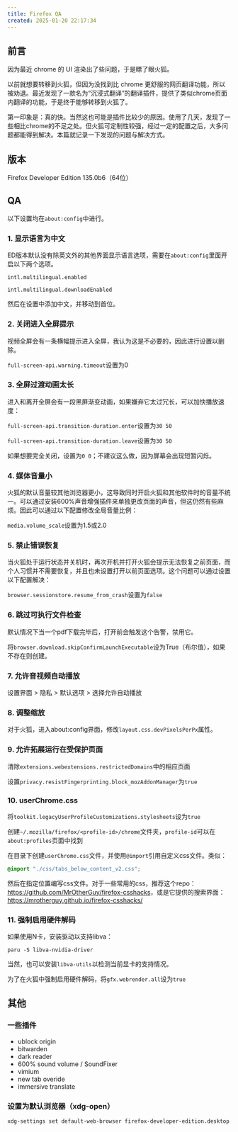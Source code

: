 ```yaml
---
title: Firefox QA
created: 2025-01-20 22:17:34
---
```


## 前言

因为最近 chrome 的 UI 渲染出了些问题，于是瞟了眼火狐。

以前就想要转移到火狐，但因为没找到比 chrome 更舒服的网页翻译功能，所以被劝退。最近发现了一款名为“沉浸式翻译”的翻译插件，提供了类似chrome页面内翻译的功能，于是终于能够转移到火狐了。

第一印象是：真的快。当然这也可能是插件比较少的原因。使用了几天，发现了一些相比chrome的不足之处。但火狐可定制性较强，经过一定的配置之后，大多问题都能得到解决。本篇就记录一下发现的问题与解决方式。

## 版本

Firefox Developer Edition 135.0b6（64位）

## QA


以下设置均在`about:config`中进行。

### 1. 显示语言为中文

ED版本默认没有除英文外的其他界面显示语言选项，需要在`about:config`里面开启以下两个选项。

`intl.multilingual.enabled`

`intl.multilingual.downloadEnabled`

然后在设置中添加中文，并移动到首位。

### 2. 关闭进入全屏提示

视频全屏会有一条横幅提示进入全屏，我认为这是不必要的，因此进行设置以删除。

`full-screen-api.warning.timeout`设置为0

### 3. 全屏过渡动画太长

进入和离开全屏会有一段黑屏渐变动画，如果嫌弃它太过冗长，可以加快播放速度：

`full-screen-api.transition-duration.enter`设置为`30 50`

`full-screen-api.transition-duration.leave`设置为`30 50`

如果想要完全关闭，设置为`0 0`；不建议这么做，因为屏幕会出现短暂闪烁。

### 4. 媒体音量小

火狐的默认音量较其他浏览器更小，这导致同时开启火狐和其他软件时的音量不统一。可以通过安装600%声音增强插件来单独更改页面的声音，但这仍然有些麻烦。因此可以通过以下配置修改全局音量比例：

`media.volume_scale`设置为1.5或2.0

### 5. 禁止错误恢复

当火狐处于运行状态并关机时，再次开机并打开火狐会提示无法恢复之前页面，而个人习惯并不需要恢复，并且也未设置打开以前页面选项。这个问题可以通过设置以下配置解决：

`browser.sessionstore.resume_from_crash`设置为`false`

### 6. 跳过可执行文件检查

默认情况下当一个pdf下载完毕后，打开前会触发这个告警，禁用它。

将`browser.download.skipConfirmLaunchExecutable`设为True（布尔值），如果不存在则创建。

### 7. 允许音视频自动播放

设置界面 > 隐私 > 默认选项 > 选择允许自动播放

### 8. 调整缩放

对于火狐，进入about:config界面，修改`layout.css.devPixelsPerPx`属性。

### 9. 允许拓展运行在受保护页面

清除`extensions.webextensions.restrictedDomains`中的相应页面

设置`privacy.resistFingerprinting.block_mozAddonManager`为`true`

### 10. userChrome.css

将`toolkit.legacyUserProfileCustomizations.stylesheets`设为`true`

创建`~/.mozilla/firefox/<profile-id>/chrome`文件夹，`profile-id`可以在`about:profiles`页面中找到

在目录下创建`userChrome.css`文件，并使用`@import`引用自定义css文件。类似：

```css
@import "./css/tabs_below_content_v2.css";
```

然后在指定位置编写css文件。对于一些常用的css，推荐这个repo：<https://github.com/MrOtherGuy/firefox-csshacks>，或是它提供的搜索界面：<https://mrotherguy.github.io/firefox-csshacks/>

### 11. 强制启用硬件解码

如果使用N卡，安装驱动以支持libva：

```shell
paru -S libva-nvidia-driver
```

当然，也可以安装`libva-utils`以检测当前显卡的支持情况。

为了在火狐中强制启用硬件解码，将`gfx.webrender.all`设为`true`

## 其他

### 一些插件

- ublock origin
- bitwarden
- dark reader
- 600% sound volume / SoundFixer
- vimium
- new tab overide
- immersive translate

### 设置为默认浏览器（xdg-open）

```shell
xdg-settings set default-web-browser firefox-developer-edition.desktop
```